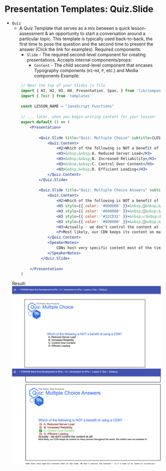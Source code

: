 # Presentation Templates: Quiz.Slide

* `Quiz`
    * A Quiz Template that serves as a mix between a quick lesson-assessment & an opportunity to start a conversation around a particular topic.  This template is typically used back-to-back, the first time to pose the question and the second time to present the answer (Click the link for examples). Required components:
        * `Slide` - The required second-level component for creating presentations. Accepts internal components/props:
            * `Content` - The child second-level component that encases Typography components (`H1`-`H4`, `P`, etc.) and Media components
    Example: 
    ```jsx
        // Near the top of your Slides.js file
        import { H1, H2, H3, H4, Presentation, Span, } from 'lib/components'
        import { Text } from 'templates'

        const LESSON_NAME = "JavaScript Functions"

        // ... later, when you begin writing content for your lesson:
        export default () => (
            <Presentation>

                <Quiz.Slide title="Quiz: Multiple Choice" subtitle={LESSON_NAME} icon="checkered-flag">
                    <Quiz.Content>
                        <H2>Which of the following is NOT a benefit of using a CDN?</H2>
                        <H3>&nbsp;&nbsp;A. Reduced Server Load</H3>
                        <H3>&nbsp;&nbsp;B. Increased Reliability</H3>
                        <H3>&nbsp;&nbsp;C. Control Over Content</H3>
                        <H3>&nbsp;&nbsp;D. Efficient Loading</H3>
                    </Quiz.Content>
                </Quiz.Slide>  

                <Quiz.Slide title="Quiz: Multiple Choice Answers" subtitle={LESSON_NAME} icon="checkered-flag">
                    <Quiz.Content>
                        <H2>Which of the following is NOT a benefit of using a CDN?</H2>
                        <H3 style={{ color: '#800000' }}>&nbsp;🚫&nbsp;&nbsp;A. Reduced Server Load</H3>
                        <H3 style={{ color: '#800000' }}>&nbsp;🚫&nbsp;&nbsp;B. Increased Reliability</H3>
                        <H3 style={{ color: '#32CD32' }}>&nbsp;✅&nbsp;&nbsp;C. Control Over Content</H3>
                        <H3 style={{ color: '#800000' }}>&nbsp;🚫&nbsp;&nbsp;D. Efficient Loading</H3>
                        <H3>Actually - we don't control the content at all!</H3>
                        <P>Most likely, our CDN keeps its content on many servers throughout the world. We neither own nor maintain it!</P>
                    </Quiz.Content>
                    <SpeakerNotes>
                        CDNs host very specific content most of the time. We don't control the content - it's a take it or leave it situation!
                    </SpeakerNotes>
                 </Quiz.Slide>

            </Presentation>
        )
    ``` 
    Result: 
    ![The Quiz Question slide](Quiz.Slide-Result1.png)
    ![The Quiz Answer Slide](Quiz.Slide-Result2.png)
